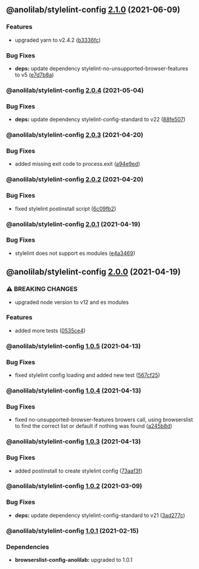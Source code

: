 ## @anolilab/stylelint-config [2.1.0](https://github.com/anolilab/javascript-style-guide/compare/@anolilab/stylelint-config@2.0.4...@anolilab/stylelint-config@2.1.0) (2021-06-09)


### Features

* upgraded yarn to v2.4.2 ([b3336fc](https://github.com/anolilab/javascript-style-guide/commit/b3336fc9b6ee37744bd177a96eb0f147a6b7d4d7))


### Bug Fixes

* **deps:** update dependency stylelint-no-unsupported-browser-features to v5 ([e7d7b8a](https://github.com/anolilab/javascript-style-guide/commit/e7d7b8a33b2330516d719cb2c80bf68bf3737a50))

### @anolilab/stylelint-config [2.0.4](https://github.com/anolilab/javascript-style-guide/compare/@anolilab/stylelint-config@2.0.3...@anolilab/stylelint-config@2.0.4) (2021-05-04)


### Bug Fixes

* **deps:** update dependency stylelint-config-standard to v22 ([88fe507](https://github.com/anolilab/javascript-style-guide/commit/88fe507888785bc3f85c2a705774bdd3cecf52ec))

### @anolilab/stylelint-config [2.0.3](https://github.com/anolilab/javascript-style-guide/compare/@anolilab/stylelint-config@2.0.2...@anolilab/stylelint-config@2.0.3) (2021-04-20)


### Bug Fixes

* added missing exit code to process.exit ([a94e9ed](https://github.com/anolilab/javascript-style-guide/commit/a94e9edfae21dbf9219c1c709d5aba95f9910d68))

### @anolilab/stylelint-config [2.0.2](https://github.com/anolilab/javascript-style-guide/compare/@anolilab/stylelint-config@2.0.1...@anolilab/stylelint-config@2.0.2) (2021-04-20)


### Bug Fixes

* fixed stylelint postinstall script ([6c09fb2](https://github.com/anolilab/javascript-style-guide/commit/6c09fb2ebd7d4a446d0a4e7bfb42daaa2df0d899))

### @anolilab/stylelint-config [2.0.1](https://github.com/anolilab/javascript-style-guide/compare/@anolilab/stylelint-config@2.0.0...@anolilab/stylelint-config@2.0.1) (2021-04-19)


### Bug Fixes

* stylelint does not support es modules ([e4a3469](https://github.com/anolilab/javascript-style-guide/commit/e4a346964ef65a7894154e004c1bdcc7733eb0cb))

## @anolilab/stylelint-config [2.0.0](https://github.com/anolilab/javascript-style-guide/compare/@anolilab/stylelint-config@1.0.5...@anolilab/stylelint-config@2.0.0) (2021-04-19)


### ⚠ BREAKING CHANGES

* upgraded node version to v12 and es modules

### Features

* added more tests ([0535ce4](https://github.com/anolilab/javascript-style-guide/commit/0535ce477766e80286e7f6aecf10bae33b5be594))

### @anolilab/stylelint-config [1.0.5](https://github.com/anolilab/javascript-style-guide/compare/@anolilab/stylelint-config@1.0.4...@anolilab/stylelint-config@1.0.5) (2021-04-13)


### Bug Fixes

* fixed stylelint config loading and added new test ([567cf25](https://github.com/anolilab/javascript-style-guide/commit/567cf254b02f0f74587f2ed81b537f075423ef41))

### @anolilab/stylelint-config [1.0.4](https://github.com/anolilab/javascript-style-guide/compare/@anolilab/stylelint-config@1.0.3...@anolilab/stylelint-config@1.0.4) (2021-04-13)


### Bug Fixes

* fixed no-unsupported-browser-features browers call, using browserslist to find the correct list or default if nothing was found ([a245b8d](https://github.com/anolilab/javascript-style-guide/commit/a245b8d08ff2e7a579d17e98dcd532c25bc3b74a))

### @anolilab/stylelint-config [1.0.3](https://github.com/anolilab/javascript-style-guide/compare/@anolilab/stylelint-config@1.0.2...@anolilab/stylelint-config@1.0.3) (2021-04-13)


### Bug Fixes

* added postinstall to create stylelint config ([73aaf3f](https://github.com/anolilab/javascript-style-guide/commit/73aaf3f4dc51f16c797c49ccf5922824ad065723))

### @anolilab/stylelint-config [1.0.2](https://github.com/anolilab/javascript-style-guide/compare/@anolilab/stylelint-config@1.0.1...@anolilab/stylelint-config@1.0.2) (2021-03-09)


### Bug Fixes

* **deps:** update dependency stylelint-config-standard to v21 ([3ad277c](https://github.com/anolilab/javascript-style-guide/commit/3ad277c9d12f32ec1e2fdfbcbca2efd78987cfa3))

### @anolilab/stylelint-config [1.0.1](https://github.com/anolilab/javascript-style-guide/compare/@anolilab/stylelint-config@1.0.0...@anolilab/stylelint-config@1.0.1) (2021-02-15)



### Dependencies

* **browserslist-config-anolilab:** upgraded to 1.0.1
